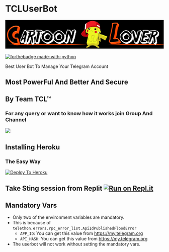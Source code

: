 # TCLUserBot

<p align="center">
<img src="TCLUserBot.png" alt="TCLUserBot">


[![forthebadge made-with-python](http://ForTheBadge.com/images/badges/made-with-python.svg)](https://www.python.org/)



Best User Bot To Manage Your Telegram Account 
## Most PowerFul And Better And Secure

## By Team TCL™

### For any query or want to know how it works join Group And Channel 

<a href="https://t.me/telugucartoonlover"><img src="https://img.shields.io/badge/Join-Telegram%20Channel-red.svg?logo=Telegram"></a>

## Installing Heroku 

### The Easy Way
[![Deploy To Heroku](https://www.herokucdn.com/deploy/button.svg)](https://heroku.com/deploy?template=https://github.com/Akhilsivakosana1/TCLUSERBOT/)

Take Sting session from Replit
[![Run on Repl.it](https://repl.it/badge/github/Deepanik/arianauserbot/)](https://generatestringsession.akhilsiva.repl.run)
-------------------------------------------------

## Mandatory Vars

- Only two of the environment variables are mandatory.
- This is because of `telethon.errors.rpc_error_list.ApiIdPublishedFloodError`
    - `APP_ID`:   You can get this value from https://my.telegram.org
    - `API_HASH`:   You can get this value from https://my.telegram.org
- The userbot will not work without setting the mandatory vars.

